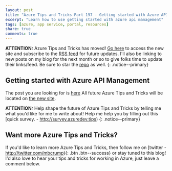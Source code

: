 ```yaml
---
layout: post
title: "Azure Tips and Tricks Part 197 - Getting started with Azure API Management"
excerpt: "Learn how to use getting started with azure api management"
tags: [azure, app service, portal, resources]
share: true
comments: true
---
```

 
**ATTENTION:** Azure Tips and Tricks has moved! [Go here](http://azuredev.tips/) to access the new site and subscribe to the [RSS feed](https://microsoft.github.io/AzureTipsAndTricks/rss.xml) for future updates. I'll also be linking to new posts on my blog for the next month or so to give folks time to update their links/feed. Be sure to star the [repo](http://source.azuredev.tips) as well. {: .notice--primary}
 
## Getting started with Azure API Management
 
The post you are looking for is [here](https://microsoft.github.io/AzureTipsAndTricks/blog/tip197.html) All future Azure Tips and Tricks will be located on [the new site](http://azuredev.tips/).


**ATTENTION:** Help shape the future of Azure Tips and Tricks by telling me what you'd like for me to write about! Help me help you by filling out this [quick survey. - http://survey.azuredev.tips)
{: .notice--primary}
 
## Want more Azure Tips and Tricks?
If you'd like to learn more Azure Tips and Tricks, then follow me on [twitter - http://twitter.com/mbcrump){: .btn .btn--success} or stay tuned to this blog! I'd also love to hear your tips and tricks for working in Azure, just leave a comment below.
